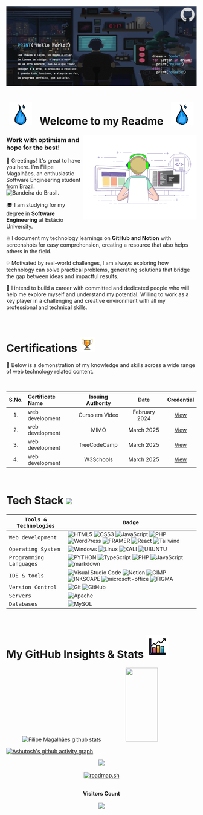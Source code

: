 <!-- Animação de ondas Gray

<img width=100% src="https://capsule-render.vercel.app/api?type=waving&color=DCDCDC&height=120&section=header"/> 

-->

<!-- Essa era a animação de letras aparecendo

 [![Typing SVG](https://readme-typing-svg.herokuapp.com/?color=fff&size=35&center=true&vCenter=true&width=1000&lines=HELLO,+MY+NAME+is+Filipe+Magalhães;I'm+18+years+old;I+am+from+Brazil,+RR;I+study+Software+Engineering;Be+Welcome!+:%29)](https://git.io/typing-svg)
 
 -->

 <div align="center">
    <img src="images/Gifs animados.gif">
 </div>

<div align="center">

# <img src="images/fogoAzul.gif" width="60px" /> &nbsp; Welcome to my Readme &nbsp; <img src="images/fogoAzul.gif" width="60px" />

</div>

<img src="images/transparent_gitgif.gif" align="right" width="300px">

### Work with optimism and hope for the best!

👋 Greetings! It's great to have you here. I'm Filipe Magalhães, an enthusiastic Software Engineering student from Brazil. <img height=15 alt="Bandeira do Brasil" src="https://user-images.githubusercontent.com/39463872/117911655-8b8c0980-b2b4-11eb-9291-403c6f7f8a4d.png"/>.

🎓 I am studying for my degree in **Software Engineering** at Estácio University.

🔥 I document my technology learnings on **GitHub and Notion** with screenshots for easy comprehension, creating a resource that also helps others in the field.

💡 Motivated by real-world challenges, I am always exploring how technology can solve practical problems, generating solutions that bridge the gap between ideas and impactful results.

🤩 I intend to build a career with committed and dedicated people who will help me explore myself and understand my potential. Willing to work as a key player in a challenging and creative environment with all my professional and technical skills.

<br>

<!-- # Projects <img src="images/computer-unscreen.gif" width="48"> -->

# Certifications <img src="images/cup-17086305-unscreen.gif" width="40">

📄 Below is a demonstration of my knowledge and skills across a wide range of web technology related content.

<br>

| S.No. | Certificate Name | Issuing Authority | Date | Credential |
|:-----:|:-----------------|:------------------:|:----:|:----------:|
| 1. | web development | Curso em Vídeo | February 2024 | [View](https://lydian-enthusiasm-040.notion.site/Curso-em-V-deo-571e930a044240b1bdc8556408be9671?pvs=4) |
| 2. | web development | MIMO | March 2025 | [View](https://github.com/filipecode-03/MIMO) |
| 3. | web development | freeCodeCamp | March 2025 | [View](https://github.com/filipecode-03/freeCodeCamp) |
| 4. | web development | W3Schools | March 2025 | [View](https://github.com/filipecode-03/W3Schools) |
<br>

# Tech Stack <img src='https://user-images.githubusercontent.com/74038190/206662607-d9e7591e-bbf9-42f9-9386-29efc927bc16.gif' width="40">

<samp>Tools & Technologies</samp> | <samp>Badge</samp> |
--- | --- |
<samp>Web development</samp> | ![HTML5](https://img.shields.io/badge/HTML5-E34F26?style=for-the-badge&logo=html5&logoColor=white) ![CSS3](https://img.shields.io/badge/CSS3-1572B6?style=for-the-badge&logo=css3&logoColor=white) ![JavaScript](https://img.shields.io/badge/JavaScript-F7DF1E?style=for-the-badge&logo=javascript&logoColor=black) ![PHP](https://img.shields.io/badge/PHP-5c0099?style=for-the-badge&logo=php&logoColor=white&labelColor=5c0099) ![WordPress](https://img.shields.io/badge/Wordpress-21759B?style=for-the-badge&logo=wordpress&logoColor=white) ![FRAMER](https://img.shields.io/badge/Framer-black?style=for-the-badge&logo=framer&logoColor=blue) ![React](https://img.shields.io/badge/React-20232A?style=for-the-badge&logo=react&logoColor=61DAFB) ![Tailwind](https://img.shields.io/badge/Tailwind_CSS-38B2AC?style=for-the-badge&logo=tailwind-css&logoColor=white)|
<samp>Operating System</samp> | ![Windows](https://img.shields.io/badge/-Windows-0077b6?style=for-the-badge&logo=windows&labelColor=0D1117) ![Linux](https://img.shields.io/badge/Linux-FCC624?style=for-the-badge&logo=linux&logoColor=d5d5d5) ![KALI](https://img.shields.io/badge/Kali_Linux-557C94?style=for-the-badge&logo=kali-linux&logoColor=white) ![UBUNTU](https://img.shields.io/badge/Ubuntu-E95420?style=for-the-badge&logo=ubuntu&logoColor=white)|
<samp>Programming Languages</samp> | ![PYTHON](https://img.shields.io/badge/-python-000814?style=for-the-badge&logo=python&logoColor=1572B6&labelColor=000814) ![TypeScript](https://img.shields.io/badge/TypeScript-007ACC?style=for-the-badge&logo=typescript&logoColor=white) ![PHP](https://img.shields.io/badge/PHP-5c0099?style=for-the-badge&logo=php&logoColor=white&labelColor=5c0099) ![JavaScript](https://img.shields.io/badge/JavaScript-F7DF1E?style=for-the-badge&logo=javascript&logoColor=black) ![markdown](https://img.shields.io/badge/Markdown-000000?style=for-the-badge&logo=markdown&logoColor=white)|
<samp>IDE & tools</samp> | ![Visual Studio Code](https://img.shields.io/badge/-Visual%20Studio%20Code-0077b6?style=for-the-badge&logo=visual%20studio%20code&logoColor=blue&labelColor=0D1117) ![Notion](https://img.shields.io/badge/Notion-000000?style=for-the-badge&logo=notion&logoColor=white) ![GIMP](https://img.shields.io/badge/gimp-5C5543?style=for-the-badge&logo=gimp&logoColor=white) ![INKSCAPE](https://img.shields.io/badge/Inkscape-000000?style=for-the-badge&logo=Inkscape&logoColor=white) ![microsoft-office](https://img.shields.io/badge/-microsoft_office-ff8500?style=for-the-badge&logo=microsoft-office&labelColor=0D1117) ![FIGMA](https://img.shields.io/badge/Figma-F24E1E?style=for-the-badge&logo=figma&logoColor=white)|
<samp>Version Control</samp> | ![Git](https://img.shields.io/badge/-Git-000814?style=for-the-badge&logo=git&labelColor=000814) ![GitHub](https://img.shields.io/badge/-GitHub-7b2cbf?style=for-the-badge&logo=github&labelColor=7b2cbf) |
<samp>Servers</samp> | ![Apache](https://img.shields.io/badge/apache-%23D42029.svg?style=for-the-badge&logo=apache&logoColor=0A0209)|
<samp>Databases</samp> | ![MySQL](https://img.shields.io/badge/MySQL-fdc500?style=for-the-badge&logo=mysql&logoColor=0D1117&labelColor=fdc500&textColor=0D1117)|

<br>

# My GitHub Insights & Stats <img src="images/business.gif" width="60">

<div align="center">  
  <img width="49%" height="195px" src="https://github-readme-stats.vercel.app/api?username=filipecode-03&show_icons=true&&count_private=true&hide_border=true&title_color=fff&icon_color=FFFFAF&text_color=c9d1d9&bg_color=262626" alt="Filipe Magalhães github stats"/> 
  <img width="41%" height="195px" src="https://github-readme-stats.vercel.app/api/top-langs/?username=filipecode-03&layout=compact&hide_border=true&title_color=fff&text_color=c9d1d9&bg_color=262626&langs_count=6"/>
</div>

[![Ashutosh's github activity graph](https://github-readme-activity-graph.vercel.app/graph?username=filipecode-03&bg_color=262626&color=c9d1d9&line=c9d1d9&point=fffc&area=true&hide_border=true)](https://github.com/ashutosh00710/github-readme-activity-graph)

<p align="center">
  <img src="https://github-profile-trophy.vercel.app/?username=filipecode-03&theme=dracula&row=2&no-bg=true&column=3&margin-w=15&margin-h=15" />
</p>

<div align="center">
<a href="https://roadmap.sh"><img src="https://roadmap.sh/card/tall/67a8b2ddf86334348205fdb7?variant=dark" alt="roadmap.sh"/></a>
</div>

<div align="center">
<br><p align="center"><b>Visitors Count</b></p>  
<p align="center"><img align="center" src="https://profile-counter.glitch.me/{filipecode-03}/count.svg" /></p> 
<br></div>

<!-- animação de onda gray

<img width=100% src="https://capsule-render.vercel.app/api?type=waving&color=DCDCDC&height=120&section=footer"/> 

-->
